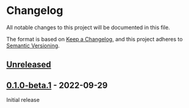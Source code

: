# Changelog

All notable changes to this project will be documented in this file.

The format is based on [Keep a Changelog](https://keepachangelog.com/en/1.0.0/),
and this project adheres to [Semantic Versioning](https://semver.org/spec/v2.0.0.html).

## [Unreleased]

## [0.1.0-beta.1] - 2022-09-29
Initial release

[unreleased]: https://github.com/tobyzerner/inclusive-sort/compare/0.1.0-beta.1...HEAD
[0.1.0-beta.1]: https://github.com/tobyzerner/inclusive-sort/releases/tag/0.1.0-beta.1
